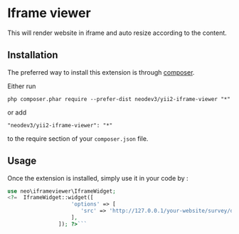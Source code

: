 Iframe viewer
==============
This will render website in iframe and auto resize according to the content.

Installation
------------

The preferred way to install this extension is through [composer](http://getcomposer.org/download/).

Either run

```
php composer.phar require --prefer-dist neodev3/yii2-iframe-viewer "*"
```

or add

```
"neodev3/yii2-iframe-viewer": "*"
```

to the require section of your `composer.json` file.


Usage
-----

Once the extension is installed, simply use it in your code by  :

```php
use neo\iframeviewer\IframeWidget;
<?=  IframeWidget::widget([
                    'options' => [
                       'src' => 'http://127.0.0.1/your-website/survey/default/link?id=14&isIframe=1'
                    ],
                ]); ?>```

